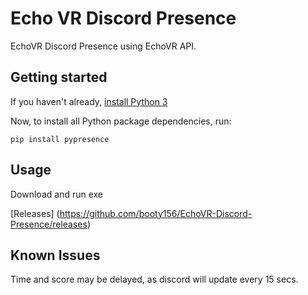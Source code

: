 # Echo VR Discord Presence

EchoVR Discord Presence using EchoVR API.

## Getting started

If you haven't already, [install Python 3](https://www.python.org/downloads/)

Now, to install all Python package dependencies, run:

```
pip install pypresence
```

## Usage

Download and run exe

[Releases] (https://github.com/booty156/EchoVR-Discord-Presence/releases)

## Known Issues

Time and score may be delayed, as discord will update every 15 secs.


